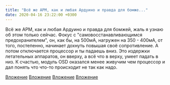 ```yaml
---
title: "Всё же APM, как и любая Ардуино и правда для бомже..."
date: 2020-04-16 23:22:00 +0300
---
```


Всё же APM, как и любая Ардуино и правда для бомжей, жаль я узнаю об этом только сейчас. Фокус с "самовосстанавливающимся предохранителем", он, как бы, на 500мА, нагружен на 350 - 400мА, от того, постепенно, начинает дохнуть повышая своё сопротивление. А потом отключается процессор и ты падаешь вниз. Это издержки летательных аппаратов, он вверху, а всё что в верху, умеет падать в низ. К счастью, модуль OSD оказался менее живучим чем процессор и дал понять что что-то происходит не так как надо.


[Вложение](https://vk.com/photo41076938_457246480)
[Вложение](https://vk.com/photo41076938_457246481)
[Вложение](https://vk.com/photo41076938_457246482)
[Вложение](https://vk.com/photo41076938_457246483)
